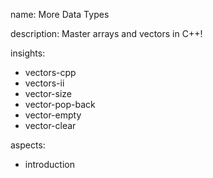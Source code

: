 name: More Data Types

description: Master arrays and vectors in C++!

insights:
  - vectors-cpp
  - vectors-ii
  - vector-size
  - vector-pop-back
  - vector-empty
  - vector-clear

aspects:
  - introduction

